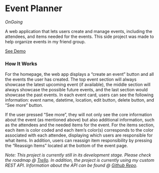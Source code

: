 # Event Planner

_OnGoing_

A web application that lets users create and manage events, including the attendees, and items needed for the events. This side project was made to help organize events in my friend group.

[See Demo](https://eventplanner-ccb48.firebaseapp.com/)

### How It Works

For the homepage, the web app displays a “create an event” button and all the events the user has created. The top event section will always showcase the latest upcoming event (if available), the middle section will always showcase the possible future events, and the last section would showcase the past events. In each event card, users can see the following information: event name, datetime, location, edit button, delete button, and “See more” button.

If the user pressed “See more”, they will not only see the core information about the event (as mentioned above) but also additional information, such as the attendees and the needed items for the event. For the items section, each item is color coded and each item’s color(s) corresponds to the color associated with each attendee, displaying which users are responsible for what items. In addition, users can reassign item responsibility by pressing the “Reassign Items” located at the bottom of the event page.

_Note: This project is currently still in its development stage. Please check the roadmap @ [Trello](https://trello.com/b/B8TSHhhH/event-planner-development-roadmap). In addition, the project is currently using my custom REST API. Information about the API can be found @ [Github Repo](https://github.com/PGalicia/EventPlannerRESTAPI)._
